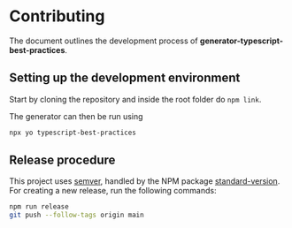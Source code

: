 # Contributing

The document outlines the development process of
**generator-typescript-best-practices**.

## Setting up the development environment

Start by cloning the repository and inside the root folder do `npm link`.

The generator can then be run using

```sh
npx yo typescript-best-practices
```

## Release procedure

This project uses [semver](https://semver.org/), handled by the NPM package
[standard-version](https://www.npmjs.com/package/standard-version). For creating
a new release, run the following commands:

```sh
npm run release
git push --follow-tags origin main
```
